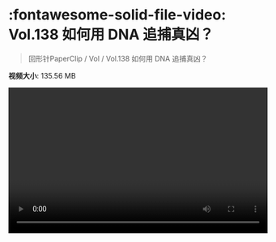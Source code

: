 # :fontawesome-solid-file-video: Vol.138 如何用 DNA 追捕真凶？

> 回形针PaperClip / Vol / Vol.138 如何用 DNA 追捕真凶？

**视频大小**: 135.56 MB

<video id="V-19f3edaedaedac4cf096e76d0a61fc1b" width="512" height="288" preload="none" playsinline webkit-playsinline></video>